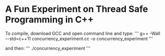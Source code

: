 # A Fun Experiment on Thread Safe Programming in C++
To compile, download GCC and open command line and type:
'''
g++ -Wall –-std=c++11 concurrency_experiment.cc –o concurrency_experiment
'''

and then:
'''
./concurrency_experiment
'''
